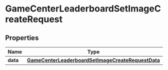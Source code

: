 

# GameCenterLeaderboardSetImageCreateRequest


## Properties

| Name | Type | Description | Notes |
|------------ | ------------- | ------------- | -------------|
|**data** | [**GameCenterLeaderboardSetImageCreateRequestData**](GameCenterLeaderboardSetImageCreateRequestData.md) |  |  |



